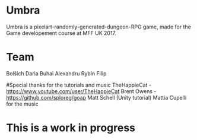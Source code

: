 # Umbra

Umbra is a pixelart-randomly-generated-dungeon-RPG game, made for the Game developement course at MFF UK 2017.


# Team
Bolšich Daria 
Buhai Alexandru 
Rybín Filip 

#Special thanks for the tutorials and music
TheHappieCat - https://www.youtube.com/user/TheHappieCat
Brent Owens - https://github.com/sploreg/goap
Matt Schell (Unity tutorial)
Mattia Cupelli for the music

# This is a work in progress
